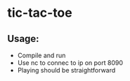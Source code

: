 # tic-tac-toe


## Usage:
 * Compile and run
 * Use nc to connec to ip on port 8090
 * Playing should be straightforward
